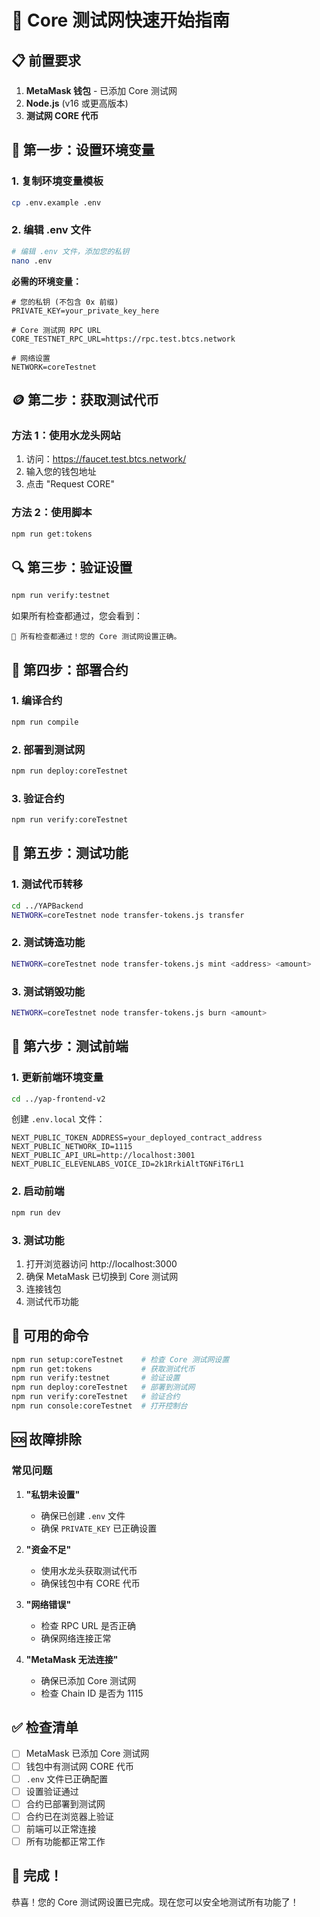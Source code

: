 # 🚀 Core 测试网快速开始指南

## 📋 前置要求

1. **MetaMask 钱包** - 已添加 Core 测试网
2. **Node.js** (v16 或更高版本)
3. **测试网 CORE 代币**

## 🔧 第一步：设置环境变量

### 1. 复制环境变量模板
```bash
cp .env.example .env
```

### 2. 编辑 .env 文件
```bash
# 编辑 .env 文件，添加您的私钥
nano .env
```

**必需的环境变量：**
```env
# 您的私钥 (不包含 0x 前缀)
PRIVATE_KEY=your_private_key_here

# Core 测试网 RPC URL
CORE_TESTNET_RPC_URL=https://rpc.test.btcs.network

# 网络设置
NETWORK=coreTestnet
```

## 🪙 第二步：获取测试代币

### 方法 1：使用水龙头网站
1. 访问：https://faucet.test.btcs.network/
2. 输入您的钱包地址
3. 点击 "Request CORE"

### 方法 2：使用脚本
```bash
npm run get:tokens
```

## 🔍 第三步：验证设置

```bash
npm run verify:testnet
```

如果所有检查都通过，您会看到：
```
🎉 所有检查都通过！您的 Core 测试网设置正确。
```

## 🚀 第四步：部署合约

### 1. 编译合约
```bash
npm run compile
```

### 2. 部署到测试网
```bash
npm run deploy:coreTestnet
```

### 3. 验证合约
```bash
npm run verify:coreTestnet
```

## 🧪 第五步：测试功能

### 1. 测试代币转移
```bash
cd ../YAPBackend
NETWORK=coreTestnet node transfer-tokens.js transfer
```

### 2. 测试铸造功能
```bash
NETWORK=coreTestnet node transfer-tokens.js mint <address> <amount>
```

### 3. 测试销毁功能
```bash
NETWORK=coreTestnet node transfer-tokens.js burn <amount>
```

## 📱 第六步：测试前端

### 1. 更新前端环境变量
```bash
cd ../yap-frontend-v2
```

创建 `.env.local` 文件：
```env
NEXT_PUBLIC_TOKEN_ADDRESS=your_deployed_contract_address
NEXT_PUBLIC_NETWORK_ID=1115
NEXT_PUBLIC_API_URL=http://localhost:3001
NEXT_PUBLIC_ELEVENLABS_VOICE_ID=2k1RrkiAltTGNFiT6rL1
```

### 2. 启动前端
```bash
npm run dev
```

### 3. 测试功能
1. 打开浏览器访问 http://localhost:3000
2. 确保 MetaMask 已切换到 Core 测试网
3. 连接钱包
4. 测试代币功能

## 🔧 可用的命令

```bash
npm run setup:coreTestnet    # 检查 Core 测试网设置
npm run get:tokens           # 获取测试代币
npm run verify:testnet       # 验证设置
npm run deploy:coreTestnet   # 部署到测试网
npm run verify:coreTestnet   # 验证合约
npm run console:coreTestnet  # 打开控制台
```

## 🆘 故障排除

### 常见问题

1. **"私钥未设置"**
   - 确保已创建 `.env` 文件
   - 确保 `PRIVATE_KEY` 已正确设置

2. **"资金不足"**
   - 使用水龙头获取测试代币
   - 确保钱包中有 CORE 代币

3. **"网络错误"**
   - 检查 RPC URL 是否正确
   - 确保网络连接正常

4. **"MetaMask 无法连接"**
   - 确保已添加 Core 测试网
   - 检查 Chain ID 是否为 1115

## ✅ 检查清单

- [ ] MetaMask 已添加 Core 测试网
- [ ] 钱包中有测试网 CORE 代币
- [ ] `.env` 文件已正确配置
- [ ] 设置验证通过
- [ ] 合约已部署到测试网
- [ ] 合约已在浏览器上验证
- [ ] 前端可以正常连接
- [ ] 所有功能都正常工作

## 🎉 完成！

恭喜！您的 Core 测试网设置已完成。现在您可以安全地测试所有功能了！ 